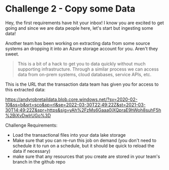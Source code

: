 # Challenge 2 - Copy some Data

Hey, the first requirements have hit your inbox! I know you are excited to get going and since we are data people here, let's start but ingesting some data!

Another team has been working on extracting data from some source systems an dropping it into an Azure storage account for you. Aren't they sweet. 

> This is a bit of a hack to get you to data quickly without much supporting infrastructure. Through a similar process we can access data from on-prem systems, cloud databases, service APIs, etc.

This is the URL that the transaction data team has given you for access to this extracted data: 

https://andyrobretaildata.blob.core.windows.net/?sv=2020-02-10&ss=b&srt=sco&sp=rl&se=2022-03-30T22:49:22Z&st=2021-03-30T14:49:22Z&spr=https&sig=yAh%2FzMs6Gaaa0jXQpraE9hWoh8suhF5h%2BiXvDwlrUGo%3D

Challenge Requirements: 
* Load the transactional files into your data lake storage 
* Make sure that you can re-run this job on demand (you don't need to schedule it to run on a schedule, but it should be quick to reload the data if necessary)
* make sure that any resources that you create are stored in your team's branch in the github repo